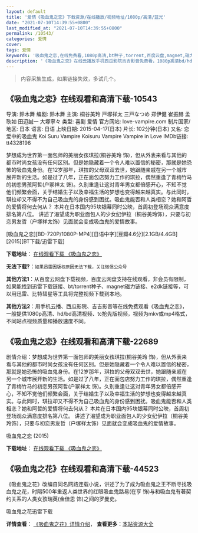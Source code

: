 ```yaml
---
layout: default
title: '爱情《吸血鬼之恋》下载资源/在线播放/视频地址/1080p/高清/蓝光'
date: "2021-07-10T14:39:55+0800"
last_modified_at: "2021-07-10T14:39:55+0800"
permalink: /10543/
categories: 爱情
cover:
tags: 爱情
keywords: '吸血鬼之恋,在线免费看,1080p高清,bt种子,torrent,百度云盘,magnet,磁力链,迅雷下载资源'
description: '《吸血鬼之恋》在线云播放手机西瓜影院吉吉影音免费看，1080p高清bd/hd未删减完整版和tc抢先枪版，mkv/mp4格式，附带bt/torrent种子、magnet/磁力链、百度云盘、网盘资源迅雷下载链接'
---
```


>内容采集生成，如果链接失效，多试几个。


## 《吸血鬼之恋》在线观看和高清下载-10543

导演: 鈴木舞 编剧: 鈴木舞 主演: 桐谷美玲 戸塚祥太 三戸なつめ 郑伊健 崔振赫 孟耿如 田辺誠一 大塚寧々 类型: 喜剧 爱情 官方网站: love-vampire.com 制片国家/地区: 日本 语言: 日语 上映日期: 2015-04-17(日本) 片长: 102分钟(日本) 又名: 恋爱中的吸血鬼 Koi Suru Vampire Koisuru Vampire Vampire in Love IMDb链接: tt4328196

梦想成为世界第一面包师的美丽女孩琪拉(桐谷美玲 饰)，但从外表来看与其他的都市时尚女孩没有任何区别。但是她隐藏着一个令人难以置信的秘密，那就是她恐怖的吸血鬼身份。在12岁那年，琪拉的父母双双去世，她跟随亲戚在另一个城市展开新的生活。如是过了八年，正在面包店努力工作的琪拉，偶然重逢了青梅竹马的初恋男孩阿哲(户冢祥太 饰)。久别重逢让这对青年男女都倍感开心，不知不觉他们频繁会面，关于结婚生子以及幸福生活的梦想也变得越来越真实。与此同时，琪拉却又不得不为自己吸血鬼的身份感到困扰。吸血鬼能否和人类相恋？她和阿哲的爱情将何去何从？ 本片在日本国内95块银幕同时公映，首周初登场观众满意度排名第八位。 讲述了渴望成为职业面包人的少女纪伊拉（桐谷美玲饰），只要与初恋男友哲（户塚祥太饰）见面就会变成吸血鬼的爱情故事。


[吸血鬼之恋][BD-720P/1080P-MP4][日语中字][豆瓣4.6分][2.1GB/4.4GB][2015][BT下载/迅雷下载]

**下载地址**： [在线观看下载 《吸血鬼之恋》](https://www.btdx8.com/torrent/koisuru_vampire_2015.html) 


**无法下载?**：`如果迅雷因版权原因无法下载，关注微信公众号 `

**其他方法1**：从百度云网盘下载视频，百度云网盘支持在线观看，非会员有限制，如果能找到迅雷下载链接、bt/torrent种子、magnet磁力链接、e2dk链接等，可以用迅雷、比特彗星等工具将完整视频下载到本地。

**其他方法2**：用手机云播、西瓜影院、吉吉影音等在线免费观看《吸血鬼之恋》，一般提供1080p高清、hd/bd高清视频、tc抢先版视频，视频为mkv或mp4格式，不同站点视频质量和播放速度不同。


## 《吸血鬼之恋》在线观看和高清下载-22689

剧情介绍：梦想成为世界第一面包师的美丽女孩琪拉(桐谷美玲 饰)，但从外表来看与其他的都市时尚女孩没有任何区别。但是她隐藏着一个令人难以置信的秘密，那就是她恐怖的吸血鬼身份。在12岁那年，琪拉的父母双双去世，她跟随亲戚在另一个城市展开新的生活。如是过了八年，正在面包店努力工作的琪拉，偶然重逢了青梅竹马的初恋男孩阿哲(户冢祥太 饰)。久别重逢让这对青年男女都倍感开心，不知不觉他们频繁会面，关于结婚生子以及幸福生活的梦想也变得越来越真实。与此同时，琪拉却又不得不为自己吸血鬼的身份感到困扰。吸血鬼能否和人类相恋？她和阿哲的爱情将何去何从？   本片在日本国内95块银幕同时公映，首周初登场观众满意度排名第八位。   讲述了渴望成为职业面包人的少女纪伊拉（桐谷美玲饰），只要与初恋男友哲（户塚祥太饰）见面就会变成吸血鬼的爱情故事。


吸血鬼之恋 (2015)

**下载地址**： [在线观看下载 《吸血鬼之恋》](https://www.btbtdy.me/btdy/dy325.html) 


## 《吸血鬼之花》在线观看和高清下载-44523

《吸血鬼之花》改编自同名网路连载小说，讲述了为了成为吸血鬼之王不断寻找吸血鬼之花，时隔500年重返人类世界的红眼吸血鬼路易(在亨 饰)与和吸血鬼有著契约关系的人类女孩瑞英(金佳恩 饰)之间的罗曼史。<!---剧情end--->


吸血鬼之花迅雷下载

**详情查看**： [《吸血鬼之花》详情介绍](/movie/44523/)， **查看更多**：[本站资源大全](/movie/t/all/)

